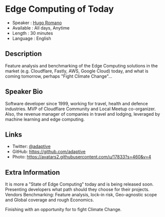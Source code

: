 Edge Computing of Today
=================================================

* Speaker   : [Hugo Romano](https://pixels.camp/adaptive)
* Available : All days, Anytime
* Length    : 30 minutes
* Language  : English

Description
-----------

Feature analysis and benchmarking of the Edge Computing solutions in the market (e.g. Cloudflare, Fastly, AWS, Google Cloud) today, and what is coming tomorrow, perhaps "Fight Climate Change"...

Speaker Bio
-----------

Software developer since 1999, working for travel, health and defence industries. MVP of Cloudflare Community and Local Meetup co-organizer. Also, the revenue manager of companies in travel and lodging, leveraged by machine learning and edge computing. 

Links
-----

* Twitter: [@adaptive](https://twitter.com/adaptive)
* GitHub: https://github.com/adaptive
* Photo: https://avatars2.githubusercontent.com/u/17833?s=460&v=4

Extra Information
-----------------

It is more a "State of Edge Computing" today and is being released soon. Presenting developers what path should they choose for their projects. Vendors Benchmarking: Feature analysis, lock-in risk, Geo-agnostic scope and Global coverage and rough Economics.

Finishing with an opportunity for to fight Climate Change.